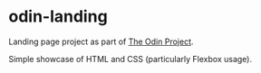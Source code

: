 # odin-landing
Landing page project as part of [The Odin Project](https://www.theodinproject.com/lessons/foundations-landing-page).

Simple showcase of HTML and CSS (particularly Flexbox usage).